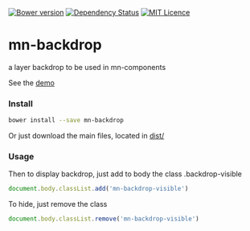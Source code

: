 [![Bower version](https://badge.fury.io/bo/mn-backdrop.svg)](https://badge.fury.io/bo/mn-backdrop)
[![Dependency Status](https://gemnasium.com/badges/github.com/minimalist-components/mn-backdrop.svg)](https://gemnasium.com/github.com/minimalist-components/mn-backdrop)
[![MIT Licence](https://badges.frapsoft.com/os/mit/mit.svg?v=103)](https://opensource.org/licenses/mit-license.php)   


# mn-backdrop

a layer backdrop to be used in mn-components

See the [demo](https://minimalist-components.github.io/mn-backdrop/)


### Install

```sh
bower install --save mn-backdrop
```

Or just download the main files, located in [dist/](https://github.com/minimalist-components/mn-backdrop/tree/master/dist)


### Usage

Then to display backdrop, just add to body the class .backdrop-visible

```js
document.body.classList.add('mn-backdrop-visible')
```

To hide, just remove the class

```js
document.body.classList.remove('mn-backdrop-visible')
```
